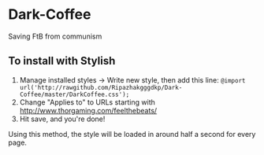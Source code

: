 Dark-Coffee
===========

Saving FtB from communism

To install with Stylish
--------

1. Manage installed styles -> Write new style, then add this line:
`@import url('http://rawgithub.com/Ripazhakgggdkp/Dark-Coffee/master/DarkCoffee.css');`
2. Change "Applies to" to URLs starting with http://www.thorgaming.com/feelthebeats/
3. Hit save, and you're done!

Using this method, the style will be loaded in around half a second for every page.
